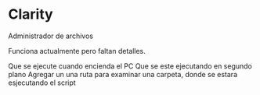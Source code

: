 # Clarity
Administrador de archivos 

Funciona actualmente pero faltan detalles.

Que se ejecute cuando encienda el PC
Que se este ejecutando en segundo plano
Agregar un una ruta para examinar una carpeta, donde se estara esjecutando el script
